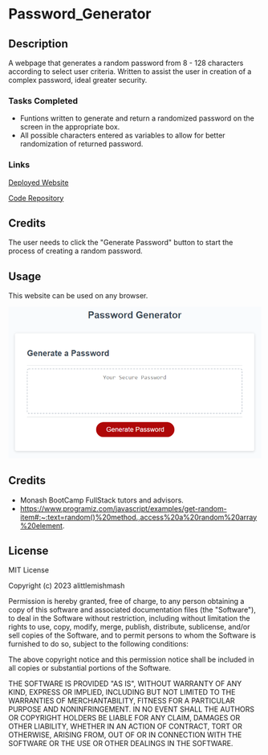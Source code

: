 # Password_Generator


## Description
A webpage that generates a random password from 8 - 128 characters according to select user criteria. Written to assist the user in creation of a complex password, ideal greater security.


### Tasks Completed
- Funtions written to generate and return a randomized password on the screen in the appropriate box.
- All possible characters entered as variables to allow for better randomization of returned password.


### Links

[Deployed Website](https://alittlemishmash.github.io/Password_Generator/)

[Code Repository](https://github.com/alittlemishmash/Password-Generator.git)


## Credits

The user needs to click the "Generate Password" button to start the process of creating a random password.


## Usage

This website can be used on any browser.

![Screenshot of index.html](./assets/website-screenshot.png)


## Credits

- Monash BootCamp FullStack tutors and advisors.
- https://www.programiz.com/javascript/examples/get-random-item#:~:text=random()%20method.,access%20a%20random%20array%20element.


## License

MIT License

Copyright (c) 2023 alittlemishmash

Permission is hereby granted, free of charge, to any person obtaining a copy
of this software and associated documentation files (the "Software"), to deal
in the Software without restriction, including without limitation the rights
to use, copy, modify, merge, publish, distribute, sublicense, and/or sell
copies of the Software, and to permit persons to whom the Software is
furnished to do so, subject to the following conditions:

The above copyright notice and this permission notice shall be included in all
copies or substantial portions of the Software.

THE SOFTWARE IS PROVIDED "AS IS", WITHOUT WARRANTY OF ANY KIND, EXPRESS OR
IMPLIED, INCLUDING BUT NOT LIMITED TO THE WARRANTIES OF MERCHANTABILITY,
FITNESS FOR A PARTICULAR PURPOSE AND NONINFRINGEMENT. IN NO EVENT SHALL THE
AUTHORS OR COPYRIGHT HOLDERS BE LIABLE FOR ANY CLAIM, DAMAGES OR OTHER
LIABILITY, WHETHER IN AN ACTION OF CONTRACT, TORT OR OTHERWISE, ARISING FROM,
OUT OF OR IN CONNECTION WITH THE SOFTWARE OR THE USE OR OTHER DEALINGS IN THE
SOFTWARE.
